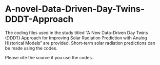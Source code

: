 # A-novel-Data-Driven-Day-Twins-DDDT-Approach
 The coding files used in the study titled “A New Data-Driven Day Twins (DDDT) Approach for Improving Solar Radiation Prediction with Analog Historical Models” are provided. Short-term solar radiation predictions can be made using the codes.

Please cite the source if you use the codes.
